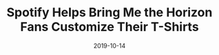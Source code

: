 ---
title: Spotify Helps Bring Me the Horizon Fans Customize Their T-Shirts
link: https://www.adweek.com/performance-marketing/spotify-helps-bring-me-the-horizon-fans-customize-their-t-shirts/
date: 2019-10-14
thumb_image: images/press/adweek.jpg
thumb_image_alt: AdWeek logo
related_project: /projects/amo-in-colour
layout: press
---